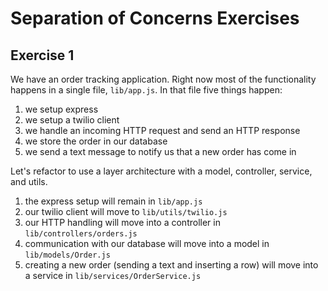 # Separation of Concerns Exercises

## Exercise 1

We have an order tracking application. Right now most of the
functionality happens in a single file, `lib/app.js`. In that file five things happen:

1. we setup express
2. we setup a twilio client
3. we handle an incoming HTTP request and send an HTTP response
4. we store the order in our database
5. we send a text message to notify us that a new order has come in

Let's refactor to use a layer architecture with a model, controller, service, and utils.

1. the express setup will remain in `lib/app.js`
2. our twilio client will move to `lib/utils/twilio.js`
3. our HTTP handling will move into a controller in
   `lib/controllers/orders.js`
4. communication with our database will move into a model in
   `lib/models/Order.js`
5. creating a new order (sending a text and inserting a row) will
   move into a service in `lib/services/OrderService.js`
